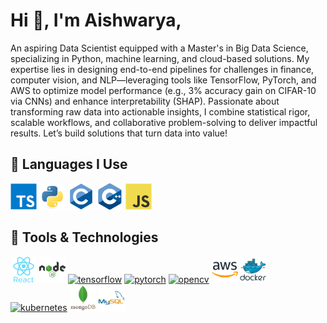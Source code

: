 <h1>Hi 👋, I'm Aishwarya,</h1>
<p>An aspiring Data Scientist equipped with a Master's in Big Data Science, specializing in Python, machine learning, and cloud-based solutions. My expertise lies in designing end-to-end pipelines for challenges in finance, computer vision, and NLP—leveraging tools like TensorFlow, PyTorch, and AWS to optimize model performance (e.g., 3% accuracy gain on CIFAR-10 via CNNs) and enhance interpretability (SHAP). Passionate about transforming raw data into actionable insights, I combine statistical rigor, scalable workflows, and collaborative problem-solving to deliver impactful results. Let’s build solutions that turn data into value!</p>

<h2>🚀 Languages I Use</h2>
<p>
  <a target="_blank" href="#" title="TypeScript"><img src="https://raw.githubusercontent.com/devicons/devicon/master/icons/typescript/typescript-original.svg" alt="typescript" width="42" height="42" /></a>
  <a target="_blank" href="#" title="Python"><img src="https://raw.githubusercontent.com/devicons/devicon/master/icons/python/python-original.svg" alt="python" width="42" height="42" /></a>
  <a target="_blank" href="#" title="C"><img src="https://raw.githubusercontent.com/devicons/devicon/master/icons/c/c-original.svg" alt="c" width="42" height="42" /></a>
  <a target="_blank" href="#" title="C++"><img src="https://raw.githubusercontent.com/devicons/devicon/master/icons/cplusplus/cplusplus-original.svg" alt="cplusplus" width="42" height="42" /></a>
  <a target="_blank" href="#" title="JavaScript"><img src="https://raw.githubusercontent.com/devicons/devicon/master/icons/javascript/javascript-original.svg" alt="javascript" width="42" height="42" /></a>
</p>

<h2>🚀 Tools & Technologies</h2>
<p>
  <a target="_blank" href="#" title="React"><img src="https://raw.githubusercontent.com/devicons/devicon/master/icons/react/react-original-wordmark.svg" alt="react" width="42" height="42" /></a>
  <a target="_blank" href="#" title="Node.js"><img src="https://raw.githubusercontent.com/devicons/devicon/master/icons/nodejs/nodejs-original-wordmark.svg" alt="nodejs" width="42" height="42" /></a>
  <a target="_blank" href="#" title="TensorFlow"><img src="https://www.vectorlogo.zone/logos/tensorflow/tensorflow-icon.svg" alt="tensorflow" width="42" height="42" /></a>
  <a target="_blank" href="#" title="PyTorch"><img src="https://www.vectorlogo.zone/logos/pytorch/pytorch-icon.svg" alt="pytorch" width="42" height="42" /></a>
  <a target="_blank" href="#" title="OpenCV"><img src="https://www.vectorlogo.zone/logos/opencv/opencv-icon.svg" alt="opencv" width="42" height="42" /></a>
  <a target="_blank" href="#" title="AWS"><img src="https://raw.githubusercontent.com/devicons/devicon/master/icons/amazonwebservices/amazonwebservices-original-wordmark.svg" alt="aws" width="42" height="42" /></a>
  <a target="_blank" href="#" title="Docker"><img src="https://raw.githubusercontent.com/devicons/devicon/master/icons/docker/docker-original-wordmark.svg" alt="docker" width="42" height="42" /></a>
  <a target="_blank" href="#" title="Kubernetes"><img src="https://www.vectorlogo.zone/logos/kubernetes/kubernetes-icon.svg" alt="kubernetes" width="42" height="42" /></a>
  <a target="_blank" href="#" title="MongoDB"><img src="https://raw.githubusercontent.com/devicons/devicon/master/icons/mongodb/mongodb-original-wordmark.svg" alt="mongodb" width="42" height="42" /></a>
  <a target="_blank" href="#" title="MySQL"><img src="https://raw.githubusercontent.com/devicons/devicon/master/icons/mysql/mysql-original-wordmark.svg" alt="mysql" width="42" height="42" /></a>
</p>
